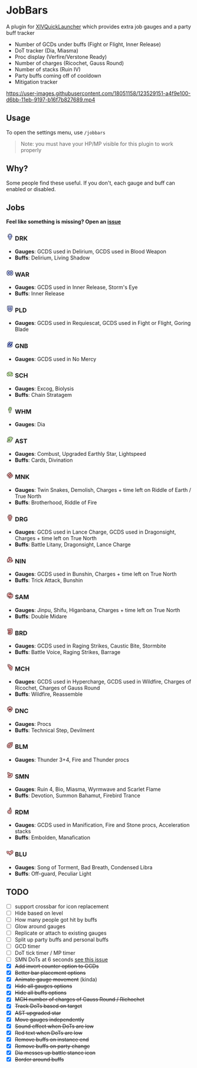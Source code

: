 # JobBars
A plugin for [XIVQuickLauncher](https://github.com/goatcorp/FFXIVQuickLauncher) which provides extra job gauges and a party buff tracker
- Number of GCDs under buffs (Fight or Flight, Inner Release)
- DoT tracker (Dia, Miasma)
- Proc display (Verfire/Verstone Ready)
- Number of charges (Ricochet, Gauss Round)
- Number of stacks (Ruin IV)
- Party buffs coming off of cooldown
- Mitigation tracker

https://user-images.githubusercontent.com/18051158/123529151-a4f9e100-d6bb-11eb-9197-b16f7b827689.mp4

## Usage
To open the settings menu, use `/jobbars`

> Note: you must have your HP/MP visible for this plugin to work properly

## Why?
Some people find these useful. If you don't, each gauge and buff can enabled or disabled.

## Jobs

**Feel like something is missing? Open an [issue](https://github.com/0ceal0t/JobBars/issues)**

### <img src="Assets/JobIcons/DRK.png" height="20px" width="20px"> DRK
+ **Gauges**: GCDS used in Delirium, GCDS used in Blood Weapon
+ **Buffs**: Delirium, Living Shadow

### <img src="Assets/JobIcons/WAR.png" height="20px" width="20px"> WAR
+ **Gauges**: GCDS used in Inner Release, Storm's Eye
+ **Buffs**: Inner Release

### <img src="Assets/JobIcons/PLD.png" height="20px" width="20px"> PLD
+ **Gauges**: GCDS used in Requiescat, GCDS used in Fight or Flight, Goring Blade

### <img src="Assets/JobIcons/GNB.png" height="20px" width="20px"> GNB
+ **Gauges**: GCDS used in No Mercy

### <img src="Assets/JobIcons/SCH.png" height="20px" width="20px"> SCH
+ **Gauges**: Excog, Biolysis
+ **Buffs**: Chain Stratagem

### <img src="Assets/JobIcons/WHM.png" height="20px" width="20px"> WHM
+ **Gauges**: Dia

### <img src="Assets/JobIcons/AST.png" height="20px" width="20px"> AST
+ **Gauges**: Combust, Upgraded Earthly Star, Lightspeed
+ **Buffs**: Cards, Divination

### <img src="Assets/JobIcons/MNK.png" height="20px" width="20px"> MNK
+ **Gauges**: Twin Snakes, Demolish, Charges + time left on Riddle of Earth / True North
+ **Buffs**: Brotherhood, Riddle of Fire

### <img src="Assets/JobIcons/DRG.png" height="20px" width="20px"> DRG
+ **Gauges**: GCDS used in Lance Charge, GCDS used in Dragonsight, Charges + time left on True North
+ **Buffs**: Battle Litany, Dragonsight, Lance Charge

### <img src="Assets/JobIcons/NIN.png" height="20px" width="20px"> NIN
+ **Gauges**: GCDS used in Bunshin, Charges + time left on True North
+ **Buffs**: Trick Attack, Bunshin

### <img src="Assets/JobIcons/SAM.png" height="20px" width="20px"> SAM
+ **Gauges**: Jinpu, Shifu, Higanbana, Charges + time left on True North
+ **Buffs**: Double Midare

### <img src="Assets/JobIcons/BRD.png" height="20px" width="20px"> BRD
+ **Gauges**: GCDS used in Raging Strikes, Caustic Bite, Stormbite
+ **Buffs**: Battle Voice, Raging Strikes, Barrage

### <img src="Assets/JobIcons/MCH.png" height="20px" width="20px"> MCH
+ **Gauges**: GCDS used in Hypercharge, GCDS used in Wildfire, Charges of Ricochet, Charges of Gauss Round
+ **Buffs**: Wildfire, Reassemble

### <img src="Assets/JobIcons/DNC.png" height="20px" width="20px"> DNC
+ **Gauges**: Procs
+ **Buffs**: Technical Step, Devilment

### <img src="Assets/JobIcons/BLM.png" height="20px" width="20px"> BLM
+ **Gauges**: Thunder 3+4, Fire and Thunder procs

### <img src="Assets/JobIcons/SMN.png" height="20px" width="20px"> SMN
+ **Gauges**: Ruin 4, Bio, Miasma, Wyrmwave and Scarlet Flame
+ **Buffs**: Devotion, Summon Bahamut, Firebird Trance

### <img src="Assets/JobIcons/RDM.png" height="20px" width="20px"> RDM
+ **Gauges**: GCDS used in Manification, Fire and Stone procs, Acceleration stacks
+ **Buffs**: Embolden, Manafication

### <img src="Assets/JobIcons/BLU.png" height="20px" width="20px"> BLU
+ **Gauges**: Song of Torment, Bad Breath, Condensed Libra
+ **Buffs**: Off-guard, Peculiar Light

## TODO
- [ ] support crossbar for icon replacement
- [ ] Hide based on level
- [ ] How many people got hit by buffs
- [ ] Glow around gauges
- [ ] Replicate or attach to existing gauges
- [ ] Split up party buffs and personal buffs
- [ ] GCD timer
- [ ] DoT tick timer / MP timer
- [ ] SMN DoTs at 6 seconds [see this issue](https://github.com/0ceal0t/JobBars/issues/9)
- [x] ~~Add invert counter option to GCDs~~
- [x] ~~Better bar placement options~~
- [x] ~~Animate gauge movement~~ (kinda)
- [x] ~~Hide all gauges options~~
- [x] ~~Hide all buffs options~~
- [x] ~~MCH number of charges of Gauss Round / Richochet~~
- [x] ~~Track DoTs based on target~~
- [x] ~~AST upgraded star~~
- [x] ~~Move gauges independently~~
- [x] ~~Sound effect when DoTs are low~~
- [x] ~~Red text when DoTs are low~~
- [x] ~~Remove buffs on instance end~~
- [x] ~~Remove buffs on party change~~
- [x] ~~Dia messes up battle stance icon~~
- [x] ~~Border around buffs~~